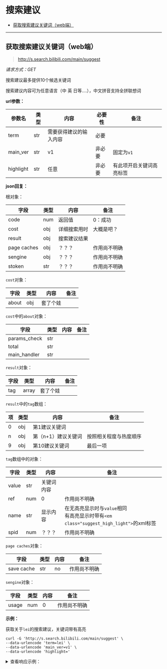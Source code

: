 # 搜索建议

- [获取搜索建议关键词（web端）](#获取搜索建议关键词（web端）)

---

## 获取搜索建议关键词（web端）

> http://s.search.bilibili.com/main/suggest

*请求方式：GET*

搜索建议最多提供10个候选关键词

搜索建议内容可为任意语言（中 英 日等....），中文拼音支持全拼联想词

**url参数：**

| 参数名    | 类型 | 内容                   | 必要性 | 备注                     |
| --------- | ---- | ---------------------- | ------ | ------------------------ |
| term      | str  | 需要获得建议的输入内容 | 必要   |                          |
| main_ver  | str  | v1                     | 非必要 | 固定为`v1`               |
| highlight | str  | 任意                   | 非必要 | 有此项开启关键词高亮标签 |

**json回复：**

根对象：

| 字段        | 类型 | 内容         | 备注         |
| ----------- | ---- | ------------ | ------------ |
| code        | num  | 返回值       | 0：成功      |
| cost        | obj  | 详细搜索用时 | 大概是吧？   |
| result      | obj  | 搜索建议结果 |              |
| page caches | obj  | ？？？       | 作用尚不明确 |
| sengine     | obj  | ？？？       | 作用尚不明确 |
| stoken      | str  | ？？？       | 作用尚不明确 |

`cost`对象：

| 字段  | 类型 | 内容     | 备注 |
| ----- | ---- | -------- | ---- |
| about | obj  | 套了个娃 |      |

`cost`中的`about`对象：

| 字段         | 类型 | 内容 | 备注 |
| ------------ | ---- | ---- | ---- |
| params_check | str  |      |      |
| total        | str  |      |      |
| main_handler | str  |      |      |

`result`对象：

| 字段 | 类型  | 内容     | 备注 |
| ---- | ----- | -------- | ---- |
| tag  | array | 套了个娃 |      |

`result`中的`tag`数组：

| 项   | 类型 | 内容                | 备注                   |
| ---- | ---- | ------------------- | ---------------------- |
| 0    | obj  | 第1建议关键词       |                        |
| n    | obj  | 第（n+1）建议关键词 | 按照相关程度与热度顺序 |
| 9    | obj  | 第10建议关键词      | 最后一项               |

`tag`数组中的对象：

| 字段  | 类型 | 内容       | 备注                                                         |
| ----- | ---- | ---------- | ------------------------------------------------------------ |
| value | str  | 关键词内容 |                                                              |
| ref   | num  | 0          | 作用尚不明确                                                 |
| name  | str  | 显示内容   | 在无高亮显示时与`value`相同<br />有高亮显示时带有`<em class="suggest_high_light">`的xml标签 |
| spid  | num  | ？？？     | 作用尚不明确                                                 |

`page caches`对象：

| 字段       | 类型 | 内容 | 备注         |
| ---------- | ---- | ---- | ------------ |
| save cache | str  | no   | 作用尚不明确 |

`sengine`对象：

| 字段  | 类型 | 内容 | 备注         |
| ----- | ---- | ---- | ------------ |
| usage | num  | 0    | 作用尚不明确 |

**示例：**

获取关于`lei`的搜索建议，关键词带有高亮

```shell
curl -G 'http://s.search.bilibili.com/main/suggest' \
--data-urlencode 'term=lei' \
--data-urlencode 'main_ver=v1' \
--data-urlencode 'highlight='
```

<details>
<summary>查看响应示例：</summary>

```json
{
    "code": 0,
    "cost": {
        "about": {
            "params_check": "0.000103",
            "total": "0.011644",
            "main_handler": "0.011472"
        }
    },
    "result": {
        "tag": [
            {
                "value": "雷军",
                "ref": 0,
                "name": "雷军",
                "spid": 1
            },
            {
                "value": "雷之律者",
                "ref": 0,
                "name": "雷之律者",
                "spid": 5
            },
            {
                "value": "LEI神",
                "ref": 0,
                "name": "<em class=\"suggest_high_light\">LEI</em>神",
                "spid": 5
            },
            {
                "value": "LEIGH ELLEXSON",
                "ref": 0,
                "name": "<em class=\"suggest_high_light\">LEI</em>GH ELLEXSON",
                "spid": 5
            },
            {
                "value": "LEICA Q2",
                "ref": 0,
                "name": "<em class=\"suggest_high_light\">LEI</em>CA Q2",
                "spid": 5
            },
            {
                "value": "LEIGHANNE",
                "ref": 0,
                "name": "<em class=\"suggest_high_light\">LEI</em>GHANNE",
                "spid": 0
            },
            {
                "value": "雷达探测姬",
                "ref": 0,
                "name": "雷达探测姬",
                "spid": 5
            },
            {
                "value": "雷律",
                "ref": 0,
                "name": "雷律",
                "spid": 5
            },
            {
                "value": "雷霆嘎巴",
                "ref": 0,
                "name": "雷霆嘎巴",
                "spid": 5
            },
            {
                "value": "雷霆沙赞",
                "ref": 0,
                "name": "雷霆沙赞",
                "spid": 5
            }
        ]
    },
    "page caches": {
        "save cache": "no"
    },
    "sengine": {
        "usage": 0
    },
    "stoken": "12344377692164099019"
}
```

</details>
